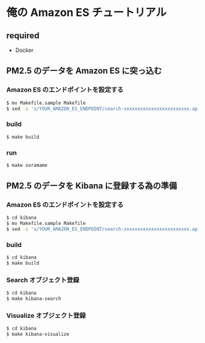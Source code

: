 # 俺の Amazon ES チュートリアル

## required

- Docker

## PM2.5 のデータを Amazon ES に突っ込む

### Amazon ES のエンドポイントを設定する

```sh
$ mv Makefile.sample Makefile
$ sed -i 's/YOUR_AMAZON_ES_ENDPOINT/search-xxxxxxxxxxxxxxxxxxxxxxxx.ap-northeast-1.es.amazonaws.com/g' Makefile
```

### build

```sh
$ make build
```

### run

```sh
$ make soramame
```

## PM2.5 のデータを Kibana に登録する為の準備

### Amazon ES のエンドポイントを設定する

```sh
$ cd kibana
$ mv Makefile.sample Makefile
$ sed -i 's/YOUR_AMAZON_ES_ENDPOINT/search-xxxxxxxxxxxxxxxxxxxxxxxx.ap-northeast-1.es.amazonaws.com/g' Makefile
```

### build

```sh
$ cd kibana
$ make build
```

### Search オブジェクト登録

```sh
$ cd kibana
$ make kibana-search
```

### Visualize オブジェクト登録

```sh
$ cd kibana
$ make kibana-visualize
```
